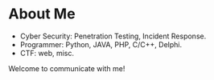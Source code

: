# About Me

- Cyber Security: Penetration Testing, Incident Response.
- Programmer: Python, JAVA, PHP, C/C++, Delphi.
- CTF: web, misc.

Welcome to communicate with me!
